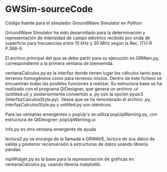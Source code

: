 # GWSim-sourceCode
Código fuente para el simulador GroundWave Simulator en Python

GroundWave Simulator ha sido desarrollado para la determinación y representación de intensidad de campo eléctrico recibido por onda de superficie para frecuencias entre 10 kHz y 30 MHz según la Rec. ITU-R P.368-9.

El archivo principal del que se debe partir para su ejecución es GRMain.py, correspondiente a la primera ventana de bienvenida.

ventanaCalculos.py es la interfaz donde tienen lugar los cálculos tanto para terrenos homogéneos como para terrenos mixtos. Dentro de éste fichero se encuentran todas las posibles funciones a realizar. Su estructura base se ha realizado con el programa QtDesigner, que genera un archivo .ui (untitled.ui) y posteriormente convertido a .py con la opción pyuic5 (interfazCalculosStyle.py). Véase que se ha renombrado el archivo .py, interfazCalculosStyle.py y untitled.py son idénticos.

Para las ventanas emergentes o popUp's se utiliza popUpWarning.py, con estructura de QtDesigner: popUpWarning.ui.

info.py es otra ventana emergente de ayuda

lectura2.py se encarga de la llamada a GRWAVE, lectura de sus datos de salida y posterior reconversión a estructuras de datos usando librería pandas.

mplWidget.py es la base para la representación de gráficas en ventanaCalculos.py, usando librería matplotlib.
